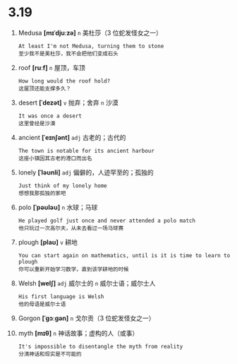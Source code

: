 # 3.19

1. Medusa **[mɪˈdjuːzə]** `n` 美杜莎（3 位蛇发怪女之一）

   ```
   At least I'm not Medusa, turning them to stone
   至少我不是美杜莎，我不会把他们变成石头
   ```

2. roof **[ruːf]** `n` 屋顶，车顶

   ```
   How long would the roof hold?
   这屋顶还能支撑多久？
   ```

3. desert **[ˈdezət]** `v` 抛弃；舍弃 `n` 沙漠

   ```
   It was once a desert
   这里曾经是沙漠
   ```

4. ancient **[ˈeɪnʃənt]** `adj` 古老的；古代的

   ```
   The town is notable for its ancient harbour
   这座小镇因其古老的港口而出名
   ```

5. lonely **[ˈləʊnli]** `adj` 偏僻的，人迹罕至的；孤独的

   ```
   Just think of my lonely home
   想想我那孤独的家吧
   ```

6. polo **[ˈpəʊləʊ]** `n` 水球；马球

   ```
   He played golf just once and never attended a polo match
   他只玩过一次高尔夫，从未去看过一场马球赛
   ```

7. plough **[plaʊ]** `v` 耕地

   ```
   You can start again on mathematics, until is it is time to learn to plough
   你可以重新开始学习数学，直到该学耕地的时候
   ```

8. Welsh **[welʃ]** `adj` 威尔士的 `n` 威尔士语；威尔士人

   ```
   His first language is Welsh
   他的母语是威尔士语
   ```

9. Gorgon **[ˈɡɔːɡən]** `n` 戈尔贡（3 位蛇发怪女之一）

10. myth **[mɪθ]** `n` 神话故事；虚构的人（或事）
    ```
    It's impossible to disentangle the myth from reality
    分清神话和现实是不可能的
    ```
